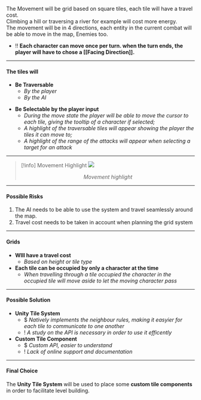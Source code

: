 The Movement will be grid based on square tiles, each tile will have a travel cost.<br>
Climbing a hill or traversing a river for example will cost more energy.<br>
The movement will be in 4 directions, each entity in the current combat will be able to move in the map, Enemies too.

- !! **Each character can move once per turn. when the turn ends, the player will have to chose a [[Facing Direction]].**

----

#### **The tiles will**

- **Be Traversable**
	- *By the player*
	- *By the AI*

<span>

- **Be Selectable by the player input**
	- *During the move state the player will be able to move the cursor to each tile, giving the tooltip of a character if selected;*
	- *A highlight of the traversable tiles will appear showing the player the tiles it can move to;*	
	- *A highlight of the range of the attacks will appear when selecting a target for an attack*

---

> [!info] Movement Highlight
> ![](ff-move.png)
> <p style="text-align: center; "><i>Movement highlight</i></p>
> 

---

#### **Possible Risks**

1. The AI needs to be able to use the system and travel seamlessly around the map.
2. Travel cost needs to be taken in account when planning the grid system

---

#### **Grids**

- **WIll have a travel cost**
	- *Based on height or tile type*
- **Each tile can be occupied by only a character at the time** 
	- *When travelling through a tile occupied the character in the occupied tile will move aside to let the moving character pass*

---

#### **Possible Solution**

- **Unity Tile System**
	- $ *Natively implements the neighbour rules, making it easyier for each tile to communicate to one another*
	- ! *A study on the API is necessary in order to use it efficently*
- **Custom Tile Component**
	- $ *Custom API, easier to understand*
	- ! *Lack of online support and documentation*

---

#### **Final Choice**

The **Unity Tile System** will be used to place some **custom tile components** in order to facilitate level building.